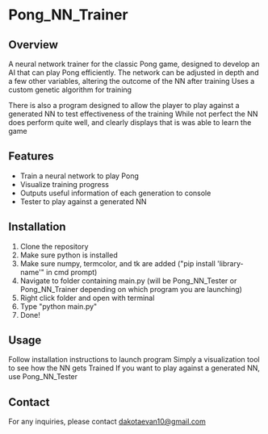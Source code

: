 # Pong_NN_Trainer

## Overview

A neural network trainer for the classic Pong game, designed to develop an AI that can play Pong efficiently.
The network can be adjusted in depth and a few other variables, altering the outcome of the NN after training
Uses a custom genetic algorithm for training

There is also a program designed to allow the player to play against a generated NN to test effectiveness of the training
While not perfect the NN does perform quite well, and clearly displays that is was able to learn the game

## Features

- Train a neural network to play Pong
- Visualize training progress
- Outputs useful information of each generation to console
- Tester to play against a generated NN

## Installation

1. Clone the repository
2. Make sure python is installed
3. Make sure numpy, termcolor, and tk are added ("pip install 'library-name'" in cmd prompt)
4. Navigate to folder containing main.py (will be Pong_NN_Tester or Pong_NN_Trainer depending on which program you are launching)
5. Right click folder and open with terminal
6. Type "python main.py"
7. Done!

## Usage

Follow installation instructions to launch program
Simply a visualization tool to see how the NN gets Trained
If you want to play against a generated NN, use Pong_NN_Tester

## Contact

For any inquiries, please contact dakotaevan10@gmail.com
